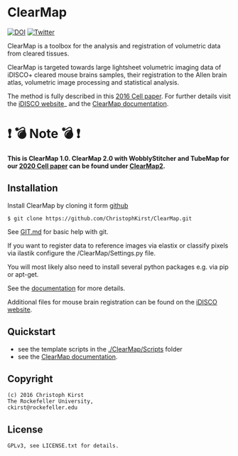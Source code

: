 ClearMap
========

[![DOI](https://zenodo.org/badge/59701678.svg)](https://zenodo.org/badge/latestdoi/59701678)
[![Twitter](https://img.shields.io/twitter/follow/clearmap_idisco?style=social&logo=twitter)](https://twitter.com/intent/follow?screen_name=clearmap_idisco)


ClearMap is a toolbox for the analysis and registration of volumetric data
from cleared tissues.

ClearMap is targeted towards large lightsheet volumetric imaging data
of iDISCO+ cleared mouse brains samples, their registration to the Allen brain atlas,
volumetric image processing and statistical analysis.

The method is fully described in this [2016 Cell paper](http://www.cell.com/cell/abstract/S0092-8674%2816%2930555-4>). 
For further details visit the [iDISCO website](https://idisco.info/)_ and 
the [ClearMap documentation](http://christophkirst.github.io/ClearMap/build/html/index.html).

# :exclamation: :bomb: Note :bomb: :exclamation:

**This is ClearMap 1.0. ClearMap 2.0 with WobblyStitcher and TubeMap 
for our [2020 Cell paper](https://doi.org/10.1016/j.cell.2020.01.028) can be found under
[ClearMap2](https://github.com/ChristophKirst/ClearMap2).**

Installation
------------

Install ClearMap by cloning it form [github](http://www.github.com)

    $ git clone https://github.com/ChristophKirst/ClearMap.git

See [GIT.md](https://github.com/ChristophKirst/ClearMap/blob/master/GIT.md) for basic help with git.

If you want to register data to reference images via elastix or
classify pixels via ilastik configure the /ClearMap/Settings.py file.

You will most likely also need to install several python packages e.g. via 
pip or apt-get.

See the [documentation](http://christophkirst.github.io/ClearMap/build/html/index.html) for more details.

Additional files for mouse brain registration can be found on the [iDISCO website](https://idisco.info/).


Quickstart
----------

   * see the template scripts in the [./ClearMap/Scripts](https://github.com/ChristophKirst/ClearMap/tree/master/ClearMap/Scripts) folder 
   * see the [ClearMap documentation](http://christophkirst.github.io/ClearMap/build/html/index.html). 


Copyright
---------
    (c) 2016 Christoph Kirst
    The Rockefeller University, 
    ckirst@rockefeller.edu

License
-------
    GPLv3, see LICENSE.txt for details.
